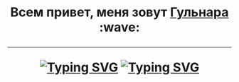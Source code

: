 <h1 align="center">Всем привет, меня зовут <a href="https://disk.yandex.ru/i/5wozIxgiFTTkgg" target="_blank">Гульнара </a> :wave:
  
  ___
  
[![Typing SVG](https://readme-typing-svg.herokuapp.com?color=%20000000&lines=About+me)](https://git.io/typing-svg)
[![Typing SVG](https://readme-typing-svg.demolab.com/?color=%20000000&lines=About+me)](https://git.io/typing-svg)
